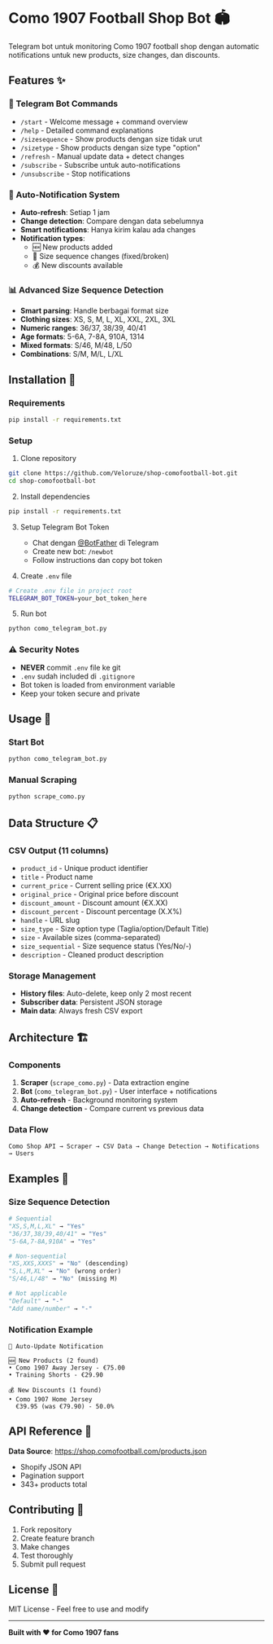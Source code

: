 # Como 1907 Football Shop Bot 🏟️

Telegram bot untuk monitoring Como 1907 football shop dengan automatic notifications untuk new products, size changes, dan discounts.

## Features ✨

### 🤖 Telegram Bot Commands
- `/start` - Welcome message + command overview
- `/help` - Detailed command explanations
- `/sizesequence` - Show products dengan size tidak urut
- `/sizetype` - Show products dengan size type "option"
- `/refresh` - Manual update data + detect changes
- `/subscribe` - Subscribe untuk auto-notifications
- `/unsubscribe` - Stop notifications

### 🔔 Auto-Notification System
- **Auto-refresh**: Setiap 1 jam
- **Change detection**: Compare dengan data sebelumnya
- **Smart notifications**: Hanya kirim kalau ada changes
- **Notification types**:
  - 🆕 New products added
  - 📐 Size sequence changes (fixed/broken)
  - 💰 New discounts available

### 📊 Advanced Size Sequence Detection
- **Smart parsing**: Handle berbagai format size
- **Clothing sizes**: XS, S, M, L, XL, XXL, 2XL, 3XL
- **Numeric ranges**: 36/37, 38/39, 40/41
- **Age formats**: 5-6A, 7-8A, 910A, 1314
- **Mixed formats**: S/46, M/48, L/50
- **Combinations**: S/M, M/L, L/XL

## Installation 🚀

### Requirements
```bash
pip install -r requirements.txt
```

### Setup
1. Clone repository
```bash
git clone https://github.com/Veloruze/shop-comofootball-bot.git
cd shop-comofootball-bot
```

2. Install dependencies
```bash
pip install -r requirements.txt
```

3. Setup Telegram Bot Token
   - Chat dengan [@BotFather](https://t.me/BotFather) di Telegram
   - Create new bot: `/newbot`
   - Follow instructions dan copy bot token

4. Create `.env` file
```bash
# Create .env file in project root
TELEGRAM_BOT_TOKEN=your_bot_token_here
```

5. Run bot
```bash
python como_telegram_bot.py
```

### ⚠️ Security Notes
- **NEVER** commit `.env` file ke git
- `.env` sudah included di `.gitignore`
- Bot token is loaded from environment variable
- Keep your token secure and private

## Usage 📱

### Start Bot
```bash
python como_telegram_bot.py
```

### Manual Scraping
```bash
python scrape_como.py
```

## Data Structure 📋

### CSV Output (11 columns)
- `product_id` - Unique product identifier
- `title` - Product name
- `current_price` - Current selling price (€X.XX)
- `original_price` - Original price before discount
- `discount_amount` - Discount amount (€X.XX)
- `discount_percent` - Discount percentage (X.X%)
- `handle` - URL slug
- `size_type` - Size option type (Taglia/option/Default Title)
- `size` - Available sizes (comma-separated)
- `size_sequential` - Size sequence status (Yes/No/-)
- `description` - Cleaned product description

### Storage Management
- **History files**: Auto-delete, keep only 2 most recent
- **Subscriber data**: Persistent JSON storage
- **Main data**: Always fresh CSV export

## Architecture 🏗️

### Components
1. **Scraper** (`scrape_como.py`) - Data extraction engine
2. **Bot** (`como_telegram_bot.py`) - User interface + notifications
3. **Auto-refresh** - Background monitoring system
4. **Change detection** - Compare current vs previous data

### Data Flow
```
Como Shop API → Scraper → CSV Data → Change Detection → Notifications → Users
```

## Examples 📖

### Size Sequence Detection
```python
# Sequential
"XS,S,M,L,XL" → "Yes"
"36/37,38/39,40/41" → "Yes"
"5-6A,7-8A,910A" → "Yes"

# Non-sequential  
"XS,XXS,XXXS" → "No" (descending)
"S,L,M,XL" → "No" (wrong order)
"S/46,L/48" → "No" (missing M)

# Not applicable
"Default" → "-"
"Add name/number" → "-"
```

### Notification Example
```
🔔 Auto-Update Notification

🆕 New Products (2 found)
• Como 1907 Away Jersey - €75.00
• Training Shorts - €29.90

💰 New Discounts (1 found)  
• Como 1907 Home Jersey
  €39.95 (was €79.90) - 50.0%
```

## API Reference 🔗

**Data Source**: https://shop.comofootball.com/products.json
- Shopify JSON API
- Pagination support
- 343+ products total

## Contributing 🤝

1. Fork repository
2. Create feature branch
3. Make changes
4. Test thoroughly
5. Submit pull request

## License 📄

MIT License - Feel free to use and modify

---

**Built with ❤️ for Como 1907 fans**
